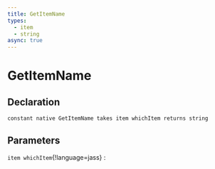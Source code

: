 ```yaml
---
title: GetItemName
types:
  - item
  - string
async: true
---
```


# GetItemName

## Declaration

```jass
constant native GetItemName takes item whichItem returns string
```

## Parameters
`item whichItem`{!language=jass}
: 
